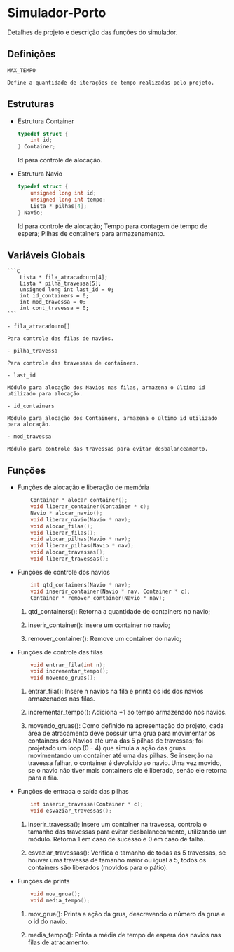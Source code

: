 # Simulador-Porto

Detalhes de projeto e descrição das funções do simulador.

## Definições

    MAX_TEMPO

    Define a quantidade de iterações de tempo realizadas pelo projeto.

## Estruturas

- Estrutura Container

    ```C
    typedef struct {
        int id;
    } Container;
    ```

    Id para controle de alocação.

- Estrutura Navio

    ```C
    typedef struct {
        unsigned long int id;
        unsigned long int tempo;
        Lista * pilhas[4];
    } Navio;
    ```

    Id para controle de alocação;
    Tempo para contagem de tempo de espera;
    Pilhas de containers para armazenamento.

## Variáveis Globais

    ```C
        Lista * fila_atracadouro[4];
        Lista * pilha_travessa[5];
        unsigned long int last_id = 0;
        int id_containers = 0;
        int mod_travessa = 0;
        int cont_travessa = 0;
    ```

    - fila_atracadouro[]

    Para controle das filas de navios.

    - pilha_travessa

    Para controle das travessas de containers.

    - last_id

    Módulo para alocação dos Navios nas filas, armazena o último id utilizado para alocação.

    - id_containers

    Módulo para alocação dos Containers, armazena o último id utilizado para alocação.

    - mod_travessa

    Módulo para controle das travessas para evitar desbalanceamento.

## Funções

- Funções de alocação e liberação de memória

    ```C
        Container * alocar_container();
        void liberar_container(Container * c);
        Navio * alocar_navio();
        void liberar_navio(Navio * nav);
        void alocar_filas();
        void liberar_filas();
        void alocar_pilhas(Navio * nav);
        void liberar_pilhas(Navio * nav);
        void alocar_travessas();
        void liberar_travessas();
    ```

- Funções de controle dos navios

    ```C
        int qtd_containers(Navio * nav);
        void inserir_container(Navio * nav, Container * c);
        Container * remover_container(Navio * nav);
    ```

    1. qtd_containers():
        Retorna a quantidade de containers no navio;

    2. inserir_container():
        Insere um container no navio;

    3. remover_container():
        Remove um container do navio;

- Funções de controle das filas

    ```C
        void entrar_fila(int n);
        void incrementar_tempo();
        void movendo_gruas();
    ```

    1. entrar_fila():
        Insere n navios na fila e printa os ids dos navios armazenados nas filas.

    2. incrementar_tempo():
        Adiciona +1 ao tempo armazenado nos navios.

    3. movendo_gruas():
        Como definido na apresentação do projeto, cada área de atracamento deve possuir uma grua para movimentar os containers dos Navios até uma das 5 pilhas de travessas; foi projetado um loop (0 - 4) que simula a ação das gruas movimentando um container até uma das pilhas. Se inserção na travessa falhar, o container é devolvido ao navio. Uma vez movido, se o navio não tiver mais containers ele é liberado, senão ele retorna para a fila.

- Funções de entrada e saída das pilhas

    ```C
        int inserir_travessa(Container * c);
        void esvaziar_travessas();
    ```

    1. inserir_travessa();
        Insere um container na travessa, controla o tamanho das travessas para evitar desbalanceamento, utilizando um módulo. Retorna 1 em caso de sucesso e 0 em caso de falha.

    2. esvaziar_travessas():
        Verifica o tamanho de  todas as 5 travessas, se houver uma travessa de tamanho maior ou igual a 5, todos os containers são liberados (movidos para o pátio).

- Funções de prints

    ```C
        void mov_grua();
        void media_tempo();
    ```

    1. mov_grua():
        Printa a ação da grua, descrevendo o número da grua e o id do navio.

    2. media_tempo():
        Printa a média de tempo de espera dos navios nas filas de atracamento.
